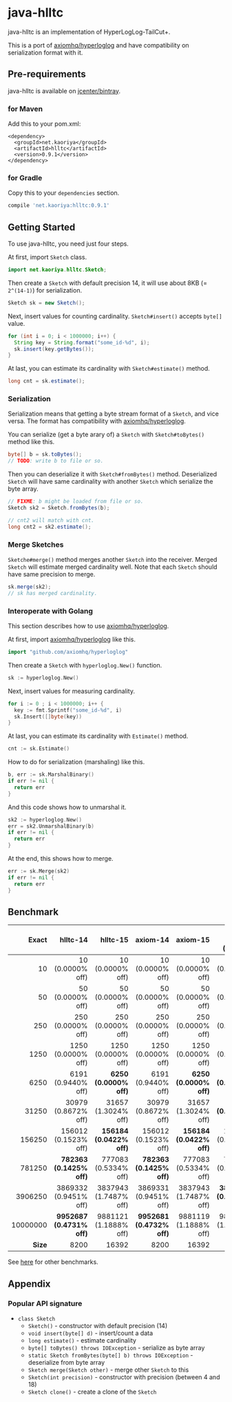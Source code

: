 # java-hlltc

java-hlltc is an implementation of HyperLogLog-TailCut+.

This is a port of [axiomhq/hyperloglog][ax] and have compatibility
on serialization format with it.

## Pre-requirements

java-hlltc is available on [jcenter/bintray][latest].


### for Maven

Add this to your pom.xml:

```pom
<dependency>
  <groupId>net.kaoriya</groupId>
  <artifactId>hlltc</artifactId>
  <version>0.9.1</version>
</dependency>
```

### for Gradle

Copy this to your `dependencies` section.

```groovy
compile 'net.kaoriya:hlltc:0.9.1'
```

## Getting Started

To use java-hlltc, you need just four steps.

At first, import `Sketch` class.

```java
import net.kaoriya.hlltc.Sketch;
```

Then create a `Sketch` with default precision 14,
it will use about 8KB (= `2^(14-1)`) for serialization.

```java
Sketch sk = new Sketch();
```

Next, insert values for counting cardinality.
`Sketch#insert()` accepts `byte[]` value.

```java
for (int i = 0; i < 1000000; i++) {
  String key = String.format("some_id-%d", i);
  sk.insert(key.getBytes());
}
```

At last, you can estimate its cardinality with `Sketch#estimate()` method.

```java
long cnt = sk.estimate();
```

### Serialization

Serialization means that getting a byte stream format of a `Sketch`, and vice
versa. The format has compatibility with [axiomhq/hyperloglog][ax].

You can serialize (get a byte arary of) a `Sketch` with `Sketch#toBytes()`
method like this.

```java
byte[] b = sk.toBytes();
// TODO: write b to file or so.
```

Then you can deserialize it with `Sketch#fromBytes()` method.
Deserialized `Sketch` will have same cardinality with another `Sketch` which
serialize the byte array.

```java
// FIXME: b might be loaded from file or so.
Sketch sk2 = Sketch.fromBytes(b);

// cnt2 will match with cnt.
long cnt2 = sk2.estimate();
```

### Merge Sketches

`Sketche#merge()` method merges another `Sketch` into the receiver.
Merged `Sketch` will estimate merged cardinality well.
Note that each `Sketch` should have same precision to merge.

```java
sk.merge(sk2);
// sk has merged cardinality.
```

### Interoperate with Golang

This section describes how to use [axiomhq/hyperloglog][ax].


At first, import [axiomhq/hyperloglog][ax] like this.

```go
import "github.com/axiomhq/hyperloglog"
```

Then create a `Sketch` with `hyperloglog.New()` function.

```go
sk := hyperloglog.New()
```

Next, insert values for measuring cardinality.

```go
for i := 0 ; i < 1000000; i++ {
  key := fmt.Sprintf("some_id-%d", i)
  sk.Insert([]byte(key))
}
```

At last, you can estimate its cardinality with `Estimate()` method.

```go
cnt := sk.Estimate()
```

How to do for serialization (marshaling) like this.

```go
b, err := sk.MarshalBinary()
if err != nil {
  return err
}
```

And this code shows how to unmarshal it.

```go
sk2 := hyperloglog.New()
err = sk2.UnmarshalBinary(b)
if err != nil {
  return err
}
```

At the end, this shows how to merge.

```go
err := sk.Merge(sk2)
if err != nil {
  return err
}
```

## Benchmark

| Exact    | hlltc-14                | hlltc-15               | axiom-14                | axiom-15               | Influx HLL+ (16391)     |
|---------:|------------------------:|-----------------------:|------------------------:|-----------------------:|------------------------:|
|       10 |       10 (0.0000% off)  |      10 (0.0000% off)  |       10 (0.0000% off)  |      10 (0.0000% off)  |       10 (0.0000% off)  |
|       50 |       50 (0.0000% off)  |      50 (0.0000% off)  |       50 (0.0000% off)  |      50 (0.0000% off)  |       50 (0.0000% off)  |
|      250 |      250 (0.0000% off)  |     250 (0.0000% off)  |      250 (0.0000% off)  |     250 (0.0000% off)  |      250 (0.0000% off)  |
|     1250 |     1250 (0.0000% off)  |    1250 (0.0000% off)  |     1250 (0.0000% off)  |    1250 (0.0000% off)  |     1250 (0.0000% off)  |
|     6250 |     6191 (0.9440% off)  |  **6250 (0.0000% off)**|     6191 (0.9440% off)  |  **6250 (0.0000% off)**|   **6250 (0.0000% off)**|
|    31250 |    30979 (0.8672% off)  |   31657 (1.3024% off)  |    30979 (0.8672% off)  |   31657 (1.3024% off)  |  **30996 (0.8128% off)**|
|   156250 |   156012 (0.1523% off)  |**156184 (0.0422% off)**|   156012 (0.1523% off)  |**156184 (0.0422% off)**|   156715 (0.2976% off)  |
|   781250 | **782363 (0.1425% off)**|  777083 (0.5334% off)  | **782363 (0.1425% off)**|  777083 (0.5334% off)  |   775988 (0.6735% off)  |
|  3906250 |  3869332 (0.9451% off)  | 3837943 (1.7487% off)  |  3869331 (0.9451% off)  | 3837943 (1.7487% off)  |**3889909 (0.4183% off)**|
| 10000000 |**9952687 (0.4731% off)**| 9881121 (1.1888% off)  |**9952681 (0.4732% off)**| 9881119 (1.1888% off)  |  9889556 (1.1044% off)  |
| **Size** |                   8200  |                 16392  |                   8200  |                 16392  |                  16391  |

See [here][benchmark_dir] for other benchmarks.

## Appendix

### Popular API signature

*   `class Sketch`
    *   `Sketch()` - constructor with default precision (14)
    *   `void insert(byte[] d)` - insert/count a data
    *   `long estimate()` - estimate cardinality
    *   `byte[] toBytes() throws IOException` - serialize as byte array
    *   `static Sketch fromBytes(byte[] b) throws IOException` -
        deserialize from byte array
    *   `Sketch merge(Sketch other)` - merge other `Sketch` to this
    *   `Sketch(int precision)` - constructor with precision (between 4 and 18)
    *   `Sketch clone()` - create a clone of the `Sketch`

[latest]:https://bintray.com/koron/hlltc/net.kaoriya.hlltc/_latestVersion
[ax]:https://github.com/axiomhq/hyperloglog
[benchmark_dir]:tree/master/benchmark
